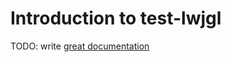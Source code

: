 # Introduction to test-lwjgl

TODO: write [great documentation](http://jacobian.org/writing/what-to-write/)
